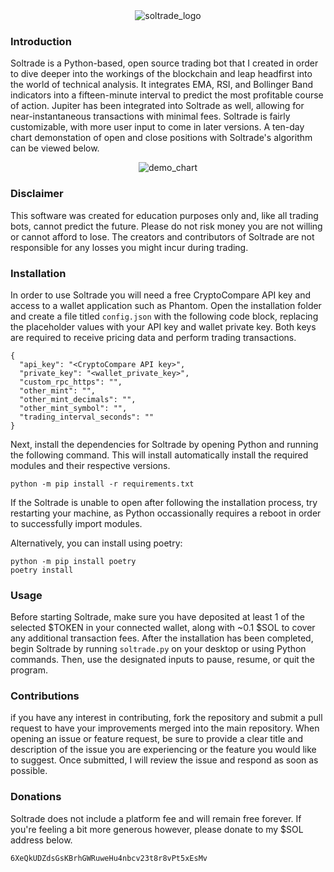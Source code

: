 <div align="center">
  <img src=https://github.com/noahtheprogrammer/soltrade/assets/81941019/aee060e2-d254-447e-b2ec-746367e06483 alt="soltrade_logo">
</div>

### Introduction
Soltrade is a Python-based, open source trading bot that I created in order to dive deeper into the workings of the blockchain and leap headfirst into the world of technical analysis. It integrates EMA, RSI, and Bollinger Band indicators into a fifteen-minute interval to predict the most profitable course of action. Jupiter has been integrated into Soltrade as well, allowing for near-instantaneous transactions with minimal fees. Soltrade is fairly customizable, with more user input to come in later versions. A ten-day chart demonstation of open and close positions with Soltrade's algorithm can be viewed below.

<div align="center">
  <img src=https://user-images.githubusercontent.com/81941019/227742349-d87b9dab-286e-47a9-a1b7-51f4e8023274.png alt="demo_chart">
</div>

### Disclaimer
This software was created for education purposes only and, like all trading bots, cannot predict the future.
Please do not risk money you are not willing or cannot afford to lose. 
The creators and contributors of Soltrade are not responsible for any losses you might incur during trading.

### Installation
In order to use Soltrade you will need a free CryptoCompare API key and access to a wallet application such as Phantom.
Open the installation folder and create a file titled `config.json` with the following code block, replacing the placeholder values with your API key and wallet private key. Both keys are required to receive pricing data and perform trading transactions.
```
{
  "api_key": "<CryptoCompare API key>",
  "private_key": "<wallet_private_key>",
  "custom_rpc_https": "",
  "other_mint": "",
  "other_mint_decimals": "",
  "other_mint_symbol": "",
  "trading_interval_seconds": ""
}
```
Next, install the dependencies for Soltrade by opening Python and running the following command.
This will install automatically install the required modules and their respective versions.
```
python -m pip install -r requirements.txt
```
If the Soltrade is unable to open after following the installation process, try restarting your machine, as Python occassionally requires a reboot in order to successfully import modules.

Alternatively, you can install using poetry:
```
python -m pip install poetry
poetry install
```

### Usage
Before starting Soltrade, make sure you have deposited at least 1 of the selected $TOKEN in your connected wallet, along with ~0.1 $SOL to cover any additional transaction fees.
After the installation has been completed, begin Soltrade by running `soltrade.py` on your desktop or using Python commands.
Then, use the designated inputs to pause, resume, or quit the program.

### Contributions
if you have any interest in contributing, fork the repository and submit a pull request to have your improvements merged into the main repository. When opening an issue or feature request, be sure to provide a clear title and description of the issue you are experiencing or the feature you would like to suggest. Once submitted, I will review the issue and respond as soon as possible.

### Donations
Soltrade does not include a platform fee and will remain free forever.
If you're feeling a bit more generous however, please donate to my $SOL address below.
```
6XeQkUDZdsGsKBrhGWRuweHu4nbcv23t8r8vPt5xEsMv
```
